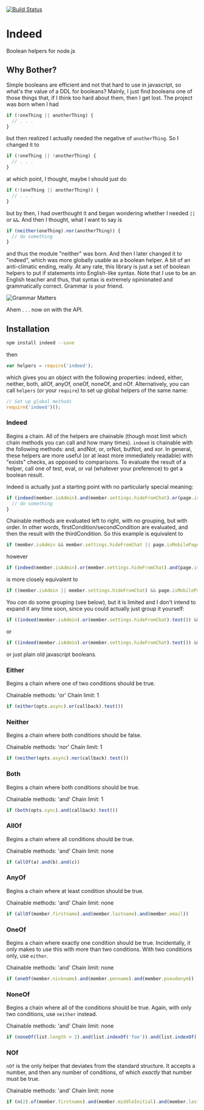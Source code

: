 [![Build Status](https://travis-ci.org/tandrewnichols/indeed.png)](https://travis-ci.org/tandrewnichols/indeed)

# Indeed

Boolean helpers for node.js

## Why Bother?

Simple booleans are efficient and not that hard to use in javascript, so what's the value of a DDL for booleans? Mainly, I just find booleans one of those things that, if I think too hard about them, then I get lost. The project was born when I had

```javascript
if (!oneThing || anotherThing) {
  // . . .
}
```

but then realized I actually needed the negative of `anotherThing`. So I changed it to

```javascript
if (!oneThing || !anotherThing) {
  // . . .
}
```

at which point, I thought, maybe I should just do

```javascript
if (!(oneThing || anotherThing)) {
  // . . .
}
```

but by then, I had overthought it and began wondering whether I needed `||` or `&&`. And then I thought, what I want to say is

```javascript
if (neither(oneThing).nor(anotherThing)) {
  // do something
}
```

and thus the module "neither" was born. And then I later changed it to "indeed", which was more globally usable as a boolean helper. A bit of an anti-climatic ending, really. At any rate, this library is just a set of boolean helpers to put if statements into English-like syntax. Note that I use to be an English teacher and thus, that syntax is extremely opinionated and grammatically correct. Grammar is your friend.

![Grammar Matters](http://50gooddeeds.files.wordpress.com/2012/06/howcangooglesearch.jpg)

Ahem . . . now on with the API.

## Installation

```bash
npm install indeed --save
```

then

```javascript
var helpers = require('indeed');
```

which gives you an object with the following properties: indeed, either, neither, both, allOf, anyOf, oneOf, noneOf, and nOf. Alternatively, you can call `helpers` (or your `require`) to set up global helpers of the same name:

```javascript
// Set up global methods
require('indeed')();
```

### Indeed

Begins a chain. All of the helpers are chainable (though most limit which chain methods you can call and how many times). `indeed` is chainable with the following methods: and, andNot, or, orNot, butNot, and xor. In general, these helpers are more useful (or at least more immediately readable) with "exists" checks, as opposed to comparisons. To evaluate the result of a helper, call one of test, eval, or val (whatever your preference) to get a boolean result. 

Indeed is actually just a starting point with no particularly special meaning:

```javascript
if (indeed(member.isAdmin).and(member.settings.hideFromChat).or(page.isMobilePage).test()) {
  // do something
}
```

Chainable methods are evaluated left to right, with no grouping, but with order. In other words, firstCondition/secondCondition are evaluated, and then the result with the thirdCondition. So this example is equivalent to

```javascript
if (member.isAdmin && member.settings.hideFromChat || page.isMobilePage)
```

however

```javascript
if (indeed(member.isAdmin).or(member.settings.hideFromChat).and(page.isMobilePage).test())
```

is more closely equivalent to

```javascript
if ((member.isAdmin || member.settings.hideFromChat) && page.isMobilePage)
```

You _can_ do some grouping (see below), but it is limited and I don't intend to expand it any time soon, since you could actually just group it yourself:

```javascript
if ((indeed(member.isAdmin).or(member.settings.hideFromChat).test()) && indeed(page.isMobilePage).test())
```

or

```javascript
if ((indeed(member.isAdmin).or(member.settings.hideFromChat).test()) && page.isMobilePage)
```

or just plain old javascript booleans.

### Either

Begins a chain where one of two conditions should be true.

Chainable methods: 'or'
Chain limit: 1

```javascript
if (either(opts.async).or(callback).test())
```

### Neither

Begins a chain where both conditions should be false. 

Chainable methods: 'nor'
Chain limit: 1

```javascript
if (neither(opts.async).nor(callback).test())
```

### Both

Begins a chain where both conditions should be true.

Chainable methods: 'and'
Chain limit: 1

```javascript
if (both(opts.sync).and(callback).test())
```

### AllOf

Begins a chain where all conditions should be true.

Chainable methods: 'and'
Chain limit: none

```javascript
if (allOf(a).and(b).and(c))
```

### AnyOf

Begins a chain where at least condition should be true.

Chainable methods: 'and'
Chain limit: none

```javascript
if (allOf(member.firstname).and(member.lastname).and(member.email))
```

### OneOf

Begins a chain where exactly one condition should be true. Incidentally, it only makes to use this with more than two conditions. With two conditions only, use `either`.

Chainable methods: 'and'
Chain limit: none

```javascript
if (oneOf(member.nickname).and(member.penname).and(member.pseudonym))
```

### NoneOf

Begins a chain where all of the conditions should be true. Again, with only two conditions, use `neither` instead.

Chainable methods: 'and'
Chain limit: none

```javascript
if (noneOf(list.length > 2).and(list.indexOf('foo')).and(list.indexOf('bar')))
```

### NOf

`nOf` is the only helper that deviates from the standard structure. It accepts a number, and then any number of conditions, of which _exactly_ that number must be true.

Chainable methods: 'and'
Chain limit: none

```javascript
if (n(2).of(member.firstname).and(member.middleInitial).and(member.lastname))
```
